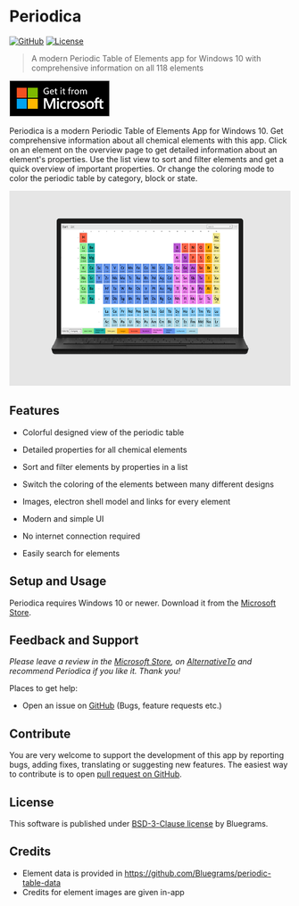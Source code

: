 # Periodica

[![GitHub](https://img.shields.io/github/tag/bluegrams/periodica.svg)](https://github.com/bluegrams/periodica)
[![License](https://img.shields.io/github/license/bluegrams/periodica.svg)](https://github.com/bluegrams/periodica/blob/master/LICENSE.txt)

> A modern Periodic Table of Elements app for Windows 10 with comprehensive information on all 118 elements

[![](img/English_get_it_from_MS.png)](https://www.microsoft.com/store/apps/9PB2TD7P6DT3)

Periodica is a modern Periodic Table of Elements App for Windows 10.
Get comprehensive information about all chemical elements with this app.
Click on an element on the overview page to get detailed information about an element's properties.
Use the list view to sort and filter elements and get a quick overview of important properties.
Or change the coloring mode to color the periodic table by category, block or state. 

<p align="center">
<img src="img/device_1.png" height="350px">
</p>

## Features

- Colorful designed view of the periodic table

- Detailed properties for all chemical elements

- Sort and filter elements by properties in a list

- Switch the coloring of the elements between many different designs

- Images, electron shell model and links for every element

- Modern and simple UI

- No internet connection required

- Easily search for elements

## Setup and Usage

Periodica requires Windows 10 or newer. Download it from the [Microsoft Store](https://www.microsoft.com/store/apps/9PB2TD7P6DT3).

## Feedback and Support

_Please leave a review in the [Microsoft Store](https://www.microsoft.com/store/apps/9PB2TD7P6DT3), on [AlternativeTo](https://alternativeto.net/software/periodica--periodic-table/) and recommend Periodica if you like it. Thank you!_

Places to get help:

* Open an issue on [GitHub](https://github.com/bluegrams/periodica/issues) (Bugs, feature requests etc.)

## Contribute

You are very welcome to support the development of this app by reporting bugs, adding fixes, translating or suggesting new features.
The easiest way to contribute is to open [pull request on GitHub](https://github.com/bluegrams/periodica/pulls).

## License

This software is published under [BSD-3-Clause license](https://github.com/Bluegrams/Periodica/blob/master/LICENSE.txt) by Bluegrams.

## Credits

- Element data is provided in https://github.com/Bluegrams/periodic-table-data
- Credits for element images are given in-app

